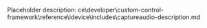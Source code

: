 Placeholder description: ce\developer\custom-control-framework\reference\idevice\includes\captureaudio-description.md